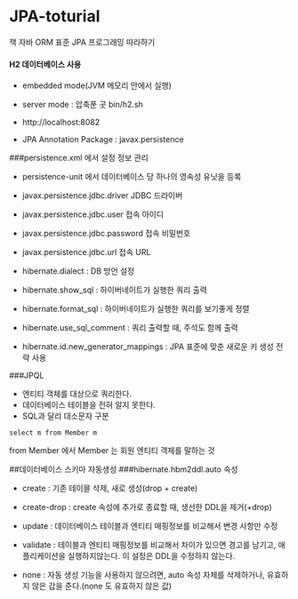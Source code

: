 # JPA-toturial
책 자바 ORM 표준 JPA 프로그래밍 따라하기

#### H2 데이터베이스 사용 
- embedded mode(JVM 메모리 안에서 실행)
- server mode : 압축푼 곳 bin/h2.sh
- http://localhost:8082


- JPA Annotation Package : javax.persistence


###persistence.xml 에서 설정 정보 관리
* persistence-unit 에서 데이터베이스 당 하나의 영속성 유닛을 등록

* javax.persistence.jdbc.driver JDBC 드라이버
* javax.persistence.jdbc.user 접속 아이디
* javax.persistence.jdbc.password 접속 비밀번호
* javax.persistence.jdbc.url 접속 URL

* hibernate.dialect : DB 방언 설정
* hibernate.show_sql : 하이버네이트가 실행한 쿼리 출력
* hibernate.format_sql : 하이버네이트가 실행한 쿼리를 보기좋게 정렬
* hibernate.use_sql_comment : 쿼리 출력할 때, 주석도 함께 출력
* hibernate.id.new_generator_mappings : JPA 표준에 맞춘 새로운 키 생성 전략 사용

###JPQL
- 엔티티 객체를 대상으로 쿼리한다.
- 데이터베이스 테이블을 전혀 알지 못한다.
- SQL과 달리 대소문자 구분

```
select m from Member m
```
from Member 에서 Member 는 회원 엔티티 객체를 말하는 것


##데이터베이스 스키마 자동생성
###hibernate.hbm2ddl.auto 속성
* create : 기존 테이믈 삭제, 새로 생성(drop + create)
* create-drop : create 속성에 추가로 종료할 때, 생선한 DDL을 제거(+drop)
* update : 데이터베이스 테이블과 엔티티 매핑정보를 비교해서 변경 사항만 수정
* validate : 테이블과 엔티티 매핑정보를 비교해서 차이가 있으면 경고를 남기고, 애플리케이션을 실행하지않는다.
이 설정은 DDL을 수정하지 않는다.

* none : 자동 생성 기능을 사용하지 않으려면, auto 속성 자체를 삭제하거나, 유효하지 않은 갑을 준다.(none 도 유효하지 않은 값)
